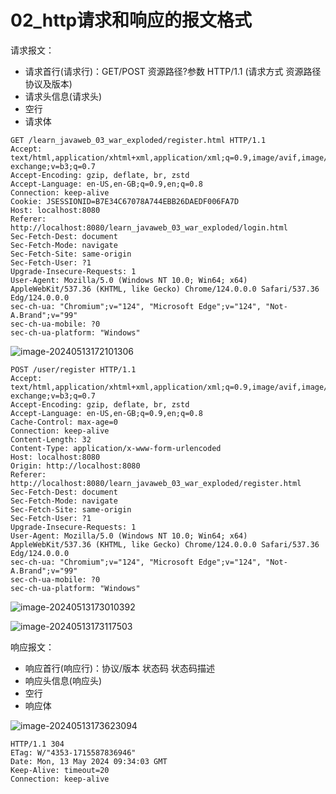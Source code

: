 # 02_http请求和响应的报文格式

请求报文：

- 请求首行(请求行)：GET/POST 资源路径?参数 HTTP/1.1 (请求方式 资源路径 协议及版本)
- 请求头信息(请求头)
- 空行
- 请求体

```http
GET /learn_javaweb_03_war_exploded/register.html HTTP/1.1
Accept: text/html,application/xhtml+xml,application/xml;q=0.9,image/avif,image/webp,image/apng,*/*;q=0.8,application/signed-exchange;v=b3;q=0.7
Accept-Encoding: gzip, deflate, br, zstd
Accept-Language: en-US,en-GB;q=0.9,en;q=0.8
Connection: keep-alive
Cookie: JSESSIONID=B7E34C67078A744EBB26DAEDF006FA7D
Host: localhost:8080
Referer: http://localhost:8080/learn_javaweb_03_war_exploded/login.html
Sec-Fetch-Dest: document
Sec-Fetch-Mode: navigate
Sec-Fetch-Site: same-origin
Sec-Fetch-User: ?1
Upgrade-Insecure-Requests: 1
User-Agent: Mozilla/5.0 (Windows NT 10.0; Win64; x64) AppleWebKit/537.36 (KHTML, like Gecko) Chrome/124.0.0.0 Safari/537.36 Edg/124.0.0.0
sec-ch-ua: "Chromium";v="124", "Microsoft Edge";v="124", "Not-A.Brand";v="99"
sec-ch-ua-mobile: ?0
sec-ch-ua-platform: "Windows"
```

![image-20240513172101306](https://cdn.jsdelivr.net/gh/Zong-Liang/ImageBed@main//202405131721597.png)

```http
POST /user/register HTTP/1.1
Accept: text/html,application/xhtml+xml,application/xml;q=0.9,image/avif,image/webp,image/apng,*/*;q=0.8,application/signed-exchange;v=b3;q=0.7
Accept-Encoding: gzip, deflate, br, zstd
Accept-Language: en-US,en-GB;q=0.9,en;q=0.8
Cache-Control: max-age=0
Connection: keep-alive
Content-Length: 32
Content-Type: application/x-www-form-urlencoded
Host: localhost:8080
Origin: http://localhost:8080
Referer: http://localhost:8080/learn_javaweb_03_war_exploded/register.html
Sec-Fetch-Dest: document
Sec-Fetch-Mode: navigate
Sec-Fetch-Site: same-origin
Sec-Fetch-User: ?1
Upgrade-Insecure-Requests: 1
User-Agent: Mozilla/5.0 (Windows NT 10.0; Win64; x64) AppleWebKit/537.36 (KHTML, like Gecko) Chrome/124.0.0.0 Safari/537.36 Edg/124.0.0.0
sec-ch-ua: "Chromium";v="124", "Microsoft Edge";v="124", "Not-A.Brand";v="99"
sec-ch-ua-mobile: ?0
sec-ch-ua-platform: "Windows"
```

![image-20240513173010392](https://cdn.jsdelivr.net/gh/Zong-Liang/ImageBed@main//202405131730488.png)

![image-20240513173117503](https://cdn.jsdelivr.net/gh/Zong-Liang/ImageBed@main//202405131731590.png)

响应报文：

- 响应首行(响应行)：协议/版本 状态码 状态码描述
- 响应头信息(响应头)
- 空行
- 响应体

![image-20240513173623094](https://cdn.jsdelivr.net/gh/Zong-Liang/ImageBed@main//202405131736184.png)

```http
HTTP/1.1 304
ETag: W/"4353-1715587836946"
Date: Mon, 13 May 2024 09:34:03 GMT
Keep-Alive: timeout=20
Connection: keep-alive
```

